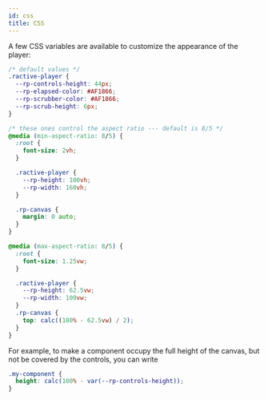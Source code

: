 ```yaml
---
id: css
title: CSS
---
```


A few CSS variables are available to customize the appearance of the player:

```css
/* default values */
.ractive-player {
  --rp-controls-height: 44px;
  --rp-elapsed-color: #AF1866;
  --rp-scrubber-color: #AF1866;
  --rp-scrub-height: 6px;
}

/* these ones control the aspect ratio --- default is 8/5 */
@media (min-aspect-ratio: 8/5) {
  :root {
    font-size: 2vh;
  }

  .ractive-player {
    --rp-height: 100vh;
    --rp-width: 160vh;
  }

  .rp-canvas {
    margin: 0 auto;
  }
}

@media (max-aspect-ratio: 8/5) {
  :root {
    font-size: 1.25vw;
  }

  .ractive-player {
    --rp-height: 62.5vw;
    --rp-width: 100vw;
  }
  .rp-canvas {
    top: calc((100% - 62.5vw) / 2);
  }
}
```

For example, to make a component occupy the full height of the canvas, but not be covered by the controls, you can write

```css
.my-component {
  height: calc(100% - var(--rp-controls-height));
}
```
